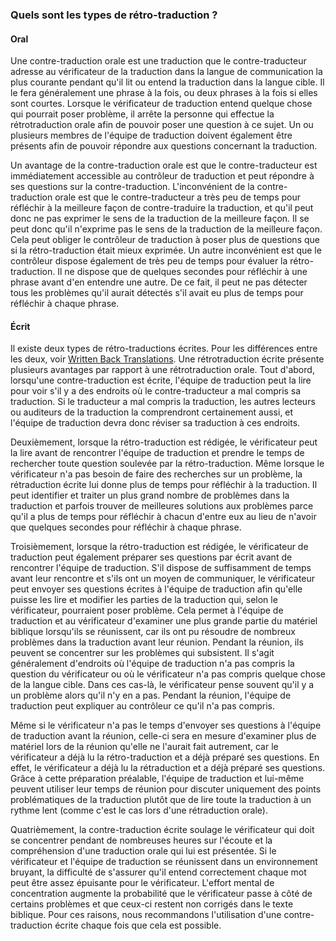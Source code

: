 ### Quels sont les types de rétro-traduction ?

#### Oral

Une contre-traduction orale est une traduction que le contre-traducteur adresse au vérificateur de la traduction dans la langue de communication la plus courante pendant qu'il lit ou entend la traduction dans la langue cible. Il le fera généralement une phrase à la fois, ou deux phrases à la fois si elles sont courtes. Lorsque le vérificateur de traduction entend quelque chose qui pourrait poser problème, il arrête la personne qui effectue la rétrotraduction orale afin de pouvoir poser une question à ce sujet. Un ou plusieurs membres de l'équipe de traduction doivent également être présents afin de pouvoir répondre aux questions concernant la traduction.

Un avantage de la contre-traduction orale est que le contre-traducteur est immédiatement accessible au contrôleur de traduction et peut répondre à ses questions sur la contre-traduction. L'inconvénient de la contre-traduction orale est que le contre-traducteur a très peu de temps pour réfléchir à la meilleure façon de contre-traduire la traduction, et qu'il peut donc ne pas exprimer le sens de la traduction de la meilleure façon. Il se peut donc qu'il n'exprime pas le sens de la traduction de la meilleure façon. Cela peut obliger le contrôleur de traduction à poser plus de questions que si la rétro-traduction était mieux exprimée. Un autre inconvénient est que le contrôleur dispose également de très peu de temps pour évaluer la rétro-traduction. Il ne dispose que de quelques secondes pour réfléchir à une phrase avant d'en entendre une autre. De ce fait, il peut ne pas détecter tous les problèmes qu'il aurait détectés s'il avait eu plus de temps pour réfléchir à chaque phrase.

#### Écrit

Il existe deux types de rétro-traductions écrites. Pour les différences entre les deux, voir [Written Back Translations](../vol2-backtranslation-written/01.md). Une rétrotraduction écrite présente plusieurs avantages par rapport à une rétrotraduction orale. Tout d'abord, lorsqu'une contre-traduction est écrite, l'équipe de traduction peut la lire pour voir s'il y a des endroits où le contre-traducteur a mal compris sa traduction. Si le traducteur a mal compris la traduction, les autres lecteurs ou auditeurs de la traduction la comprendront certainement aussi, et l'équipe de traduction devra donc réviser sa traduction à ces endroits.

Deuxièmement, lorsque la rétro-traduction est rédigée, le vérificateur peut la lire avant de rencontrer l'équipe de traduction et prendre le temps de rechercher toute question soulevée par la rétro-traduction. Même lorsque le vérificateur n'a pas besoin de faire des recherches sur un problème, la rétraduction écrite lui donne plus de temps pour réfléchir à la traduction. Il peut identifier et traiter un plus grand nombre de problèmes dans la traduction et parfois trouver de meilleures solutions aux problèmes parce qu'il a plus de temps pour réfléchir à chacun d'entre eux au lieu de n'avoir que quelques secondes pour réfléchir à chaque phrase.

Troisièmement, lorsque la rétro-traduction est rédigée, le vérificateur de traduction peut également préparer ses questions par écrit avant de rencontrer l'équipe de traduction. S'il dispose de suffisamment de temps avant leur rencontre et s'ils ont un moyen de communiquer, le vérificateur peut envoyer ses questions écrites à l'équipe de traduction afin qu'elle puisse les lire et modifier les parties de la traduction qui, selon le vérificateur, pourraient poser problème. Cela permet à l'équipe de traduction et au vérificateur d'examiner une plus grande partie du matériel biblique lorsqu'ils se réunissent, car ils ont pu résoudre de nombreux problèmes dans la traduction avant leur réunion. Pendant la réunion, ils peuvent se concentrer sur les problèmes qui subsistent. Il s'agit généralement d'endroits où l'équipe de traduction n'a pas compris la question du vérificateur ou où le vérificateur n'a pas compris quelque chose de la langue cible. Dans ces cas-là, le vérificateur pense souvent qu'il y a un problème alors qu'il n'y en a pas. Pendant la réunion, l'équipe de traduction peut expliquer au contrôleur ce qu'il n'a pas compris.

Même si le vérificateur n'a pas le temps d'envoyer ses questions à l'équipe de traduction avant la réunion, celle-ci sera en mesure d'examiner plus de matériel lors de la réunion qu'elle ne l'aurait fait autrement, car le vérificateur a déjà lu la rétro-traduction et a déjà préparé ses questions. En effet, le vérificateur a déjà lu la rétraduction et a déjà préparé ses questions. Grâce à cette préparation préalable, l'équipe de traduction et lui-même peuvent utiliser leur temps de réunion pour discuter uniquement des points problématiques de la traduction plutôt que de lire toute la traduction à un rythme lent (comme c'est le cas lors d'une rétraduction orale).

Quatrièmement, la contre-traduction écrite soulage le vérificateur qui doit se concentrer pendant de nombreuses heures sur l'écoute et la compréhension d'une traduction orale qui lui est présentée. Si le vérificateur et l'équipe de traduction se réunissent dans un environnement bruyant, la difficulté de s'assurer qu'il entend correctement chaque mot peut être assez épuisante pour le vérificateur. L'effort mental de concentration augmente la probabilité que le vérificateur passe à côté de certains problèmes et que ceux-ci restent non corrigés dans le texte biblique. Pour ces raisons, nous recommandons l'utilisation d'une contre-traduction écrite chaque fois que cela est possible.
